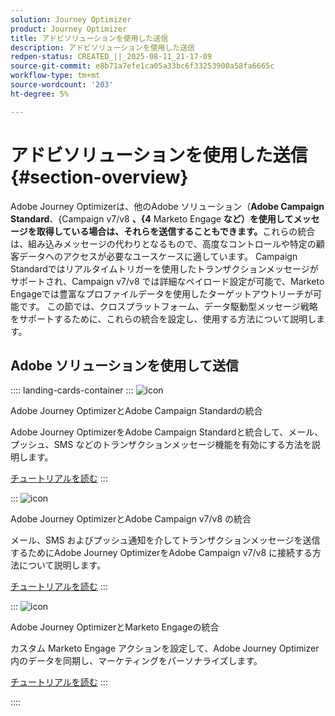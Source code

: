 ```yaml
---
solution: Journey Optimizer
product: Journey Optimizer
title: アドビソリューションを使用した送信
description: アドビソリューションを使用した送信
redpen-status: CREATED_||_2025-08-11_21-17-09
source-git-commit: e8b71a7efe1ca05a33bc6f33253900a58fa6665c
workflow-type: tm+mt
source-wordcount: '203'
ht-degree: 5%

---
```



# アドビソリューションを使用した送信{#section-overview}

Adobe Journey Optimizerは、他のAdobe ソリューション（**Adobe Campaign Standard**、&lbrace;Campaign v7/v8 **、&lbrace;4** Marketo Engage **など）を使用してメッセージを取得している場合は、それらを送信することもできます。**&#x200B;これらの統合は、組み込みメッセージの代わりとなるもので、高度なコントロールや特定の顧客データへのアクセスが必要なユースケースに適しています。 Campaign Standardではリアルタイムトリガーを使用したトランザクションメッセージがサポートされ、Campaign v7/v8 では詳細なペイロード設定が可能で、Marketo Engageでは豊富なプロファイルデータを使用したターゲットアウトリーチが可能です。 この節では、クロスプラットフォーム、データ駆動型メッセージ戦略をサポートするために、これらの統合を設定し、使用する方法について説明します。

## Adobe ソリューションを使用して送信

:::: landing-cards-container
:::
![icon](https://cdn.experienceleague.adobe.com/icons/puzzle-piece.svg?lang=ja)

Adobe Journey OptimizerとAdobe Campaign Standardの統合

Adobe Journey OptimizerをAdobe Campaign Standardと統合して、メール、プッシュ、SMS などのトランザクションメッセージ機能を有効にする方法を説明します。

[チュートリアルを読む](../using/action/acs-action.md)
:::

:::
![icon](https://cdn.experienceleague.adobe.com/icons/puzzle-piece.svg?lang=ja)

Adobe Journey OptimizerとAdobe Campaign v7/v8 の統合

メール、SMS およびプッシュ通知を介してトランザクションメッセージを送信するためにAdobe Journey OptimizerをAdobe Campaign v7/v8 に接続する方法について説明します。

[チュートリアルを読む](../using/action/acc-action.md)
:::

:::
![icon](https://cdn.experienceleague.adobe.com/icons/puzzle-piece.svg?lang=ja)

Adobe Journey OptimizerとMarketo Engageの統合

カスタム Marketo Engage アクションを設定して、Adobe Journey Optimizer内のデータを同期し、マーケティングをパーソナライズします。

[チュートリアルを読む](../using/action/marketo-engage.md)
:::

::::
